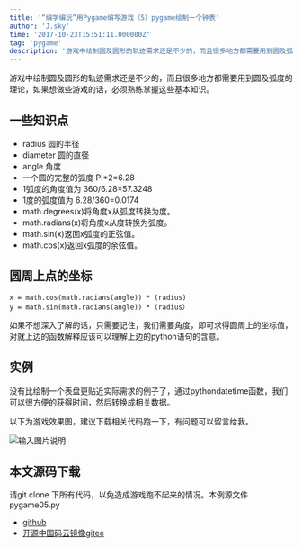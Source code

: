 ```yaml
---
title: '“编学编玩”用Pygame编写游戏（5）pygame绘制一个钟表'
author: 'J.sky'
time: '2017-10-23T15:51:11.000000Z'
tag: 'pygame'
description: '游戏中绘制圆及圆形的轨迹需求还是不少的，而且很多地方都需要用到圆及弧度的理论，如果想做些游戏的话，必须熟练掌握这些基本知识。'
---
```


游戏中绘制圆及圆形的轨迹需求还是不少的，而且很多地方都需要用到圆及弧度的理论，如果想做些游戏的话，必须熟练掌握这些基本知识。

## 一些知识点

+ radius 圆的半径
+ diameter 圆的直径
+ angle 角度
+ 一个圆的完整的弧度 PI*2=6.28
+ 1弧度的角度值为 360/6.28=57.3248
+ 1度的弧度值为 6.28/360=0.0174
+ math.degrees(x)将角度x从弧度转换为度。
+ math.radians(x)将角度x从度转换为弧度。
+ math.sin(x)返回x弧度的正弦值。
+ math.cos(x)返回x弧度的余弦值。

## 圆周上点的坐标

    x = math.cos(math.radians(angle)) * (radius)
    y = math.sin(math.radians(angle)) * (radius）

如果不想深入了解的话，只需要记住，我们需要角度，即可求得圆周上的坐标值，对就上边的函数解释应该可以理解上边的python语句的含意。

## 实例

没有比绘制一个表盘更贴近实际需求的例子了，通过pythondatetime函数，我们可以很方便的获得时间，然后转换成相关数据。

以下为游戏效果图，建议下载相关代码跑一下，有问题可以留言给我。

![输入图片说明](https://suiyan.cc/assets/images/media/upload/2017/10/Snip20171023_1.png)

## 本文源码下载

请git clone 下所有代码，以免造成游戏跑不起来的情况。本例源文件pygame05.py

+ [github](https://github.com/bosichong/My_pygame/)
+ [开源中国码云镜像gitee](https://gitee.com/J_Sky/My_pygame/)